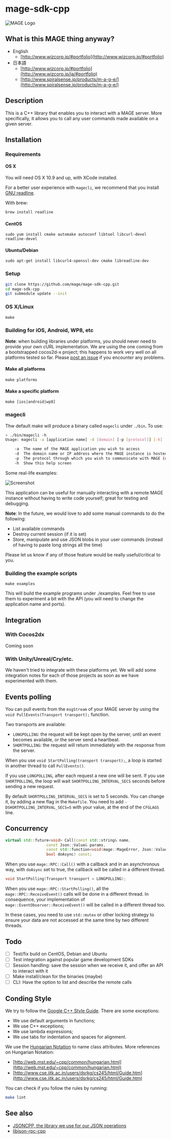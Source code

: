 mage-sdk-cpp
============

![MAGE Logo](./img/logo.jpg)

What is this MAGE thing anyway?
-------------------------------

- English
	- [http://www.wizcorp.jp/#portfolio](http://www.wizcorp.jp/#portfolio)
- 日本語
	- [http://www.wizcorp.jp/#portfolio](http://www.wizcorp.jp/ja/#portfolio)
	- [http://www.spiralsense.jp/products/m-a-g-e/](http://www.spiralsense.jp/products/m-a-g-e/)

Description
------------

This is a C++ library that enables you to interact with a MAGE
server. More specifically, it allows you to call any user commands
made available on a given server.

Installation
-------------

### Requirements

#### OS X

You will need OS X 10.9 and up, with XCode installed.

For a better user experience with `magecli`,
we recommend that you install [GNU readline](http://cnswww.cns.cwru.edu/php/chet/readline/rltop.html).

With brew:
```bash
brew install readline
```

#### CentOS

```
sudo yum install cmake automake autoconf libtool libcurl-devel readline-devel
```

#### Ubuntu/Debian

```
sudo apt-get install libcurl4-openssl-dev cmake libreadline-dev
```

### Setup

```bash
git clone https://github.com/mage/mage-sdk-cpp.git
cd mage-sdk-cpp
git submodule update --init
```

### OS X/Linux

```
make
```

### Building for iOS, Android, WP8, etc

**Note**: when building libraries under platforms,
you should never need to provide your own cURL implementation.
We are using the one coming from a bootstrapped cocos2d-x project;
this happens to work very well on all platforms tested so far. Please
[post an issue](./issues/new) if you encounter any problems.

#### Make all platforms

```
make platforms
```

#### Make a specific platform

```
make [ios|android|wp8]
```

### magecli

Thw default make will produce a binary called
`magecli` under `./bin`. To use:

```bash
> ./bin/magecli -h
Usage: magecli -a [application name] -d [domain] [-p [protocol]] [-h]

	-a	The name of the MAGE application you wish to access
	-d	The domain name or IP address where the MAGE instance is hosted
	-p	The protocol through which you wish to communicate with MAGE (default: http)
	-h	Show this help screen
```

Some real-life examples:

![Screenshot](./img/screenshot.png)

This application can be useful for manually interacting
with a remote MAGE instance without having to write code
yourself; great for testing and debugging.

**Note**: In the future, we would love to add some manual
commands to do the following:

* List available commands
* Destroy current session (if it is set)
* Store, manipulate and use JSON blobs in your user commands
  (instead of having to paste long strings all the time)

Please let us know if any of those feature would be really
useful/critical to you.

### Building the example scripts

```
make examples
```

This will build the example programs under ./examples. Feel
free to use them to experiment a bit with the API (you will need
to change the application name and ports).

Integration
-----------

### With Cocos2dx

Coming soon

### With Unity/Unreal/Cry/etc.

We haven't tried to integrate with these platforms yet. We
will add some integration notes for each of those projects
as soon as we have experimented with them.

Events polling
--------------

You can pull events from the `msgStream` of your MAGE server by using
the `void PullEvents(Transport transport);` function.

Two transports are available:
* `LONGPOLLING`: the request will be kept open by the server,
  until an event becomes available, or the server send a heartbeat.
* `SHORTPOLLING`: the request will return immediately with the response
  from the server.

When you use `void StartPolling(transport transport);`,
a loop is started in another thread to call `PullEvents()`.

If you use `LONGPOLLING`, after each request a new one will be sent.
If you use `SHORTPOLLING`, the loop will wait `SHORTPOLLING_INTERVAL_SECS`
seconds before sending a new request.

By default `SHORTPOLLING_INTERVAL_SECS` is set to 5 seconds.
You can change it, by adding a new flag in the `Makefile`.
You need to add `-DSHORTPOLLING_INTERVAL_SECS=5` with your value,
at the end of the `CFGLAGS` line.

Concurrency
-----------

```c++
virtual std::future<void> Call(const std::string& name,
				  const Json::Value& params,
				  const std::function<void(mage::MageError, Json::Value)>& callback,
				  bool doAsync) const;
```

When you use `mage::RPC::Call()` with a callback and in an asynchronous way,
with `doAsync` set to true, the callback will be called in a different thread.

```c++
void StartPolling(Transport transport = LONGPOLLING);
```

When you use `mage::RPC::StartPolling()`, all the `mage::RPC::ReceiveEvent()`
calls will be done in a different thread.
In consequence, your implementation of `mage::EventObserver::ReceiveEvent()`
will be called in a different thread too.

In these cases, you need to use `std::mutex` or other locking strategy to
ensure your data are not accessed at the same time by two different
threads.

Todo
-----

- [ ] Test/fix build on CentOS, Debian and Ubuntu
- [ ] Test integration against popular game development SDKs
- [ ] Session handling: save the session when we receive it, and offer an API to interact with it
- [ ] Make install/clean for the binaries (maybe)
- [ ] CLI: Have the option to list and describe the remote calls

Conding Style
-------------

We try to follow the [Google C++ Style Guide](http://google-styleguide.googlecode.com/svn/trunk/cppguide.xml).
There are some exceptions:
* We use default arguments in functions;
* We use C++ exceptions;
* We use lambda expressions;
* We use tabs for indentation and spaces for alignment.

We use the [Hungarian Notation](http://en.wikipedia.org/wiki/Hungarian_notation) to name class attributes.
More references on Hungarian Notation:
* [http://web.mst.edu/~cpp/common/hungarian.html](http://web.mst.edu/~cpp/common/hungarian.html)
* [http://www.cse.iitk.ac.in/users/dsrkg/cs245/html/Guide.htm](http://www.cse.iitk.ac.in/users/dsrkg/cs245/html/Guide.htm)

You can check if you follow the rules by running:
```bash
make lint
```

See also
---------

- [JSONCPP, the library we use for our JSON operations](http://jsoncpp.sourceforge.net/)
- [libjson-rpc-cpp](https://github.com/cinemast/libjson-rpc-cpp)


